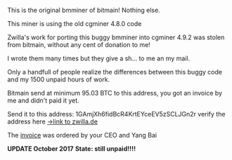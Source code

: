 This is the original bmminer of bitmain! Nothing else.

This miner is using the old cgminer 4.8.0 code

Zwilla's work for porting this buggy bmminer into cgminer 4.9.2 was stolen from bitmain, without any cent of donation to me!

I wrote them many times but they give a sh... to me an my mail.

Only a handfull of people realize the differences between this buggy code and my 1500 unpaid hours of work.

Bitmain send at minimum 95.03 BTC to this address, you got an invoice by me and didn't paid it yet.

Send it to this address: 1GAmjXh6fidBcR4KrtEYceEV5zSCLJGn2r verify the address here [->link to zwilla.de](https://www.zwilla.de/goods/software/donation-product-for-changing-bmminer-into-cgminer-4-9-2/)

The [invoice](https://www.zwilla.de/wp-content/uploads/2017/10/Invoice-Bitmaintech-No.-2017042801.pdf) was ordered by your CEO and Yang Bai

**UPDATE October 2017**
**State: still unpaid!!!!**

